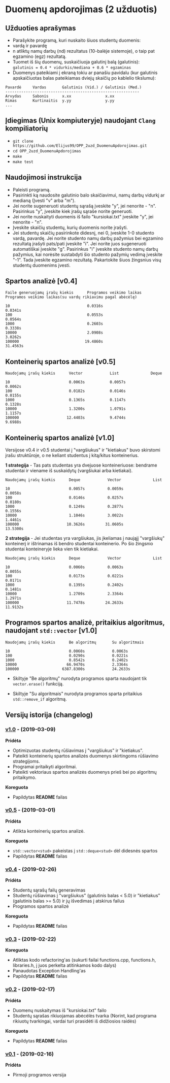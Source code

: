 # Duomenų apdorojimas (2 užduotis)

## Užduoties aprašymas
- Parašykite programą, kuri nuskaito šiuos studentų duomenis:
- vardą ir pavardę
- n atliktų namų darbų (nd) rezultatus (10-balėje sistemoje), o taip pat egzamino (egz) rezultatą.
- Tuomet iš šių duomenų, suskaičiuoja galutinį balą (galutinis):  
`galutinis = 0.4 * vidurkis/mediana + 0.6 * egzaminas`
 - Duomenys pateikiami į ekraną tokiu ar panašiu pavidalu (kur galutinis apskaičiuotas balas pateikiamas dviejų skaičių po kablelio tikslumu):
``` 
Pavardė     Vardas       Galutinis (Vid.) / Galutinis (Med.)
-----------------------------------------------------------
Arvydas     Sabonis      x.xx               x.xx
Rimas       Kurtinaitis  y.yy               y.yy
...
```

## Įdiegimas (Unix kompiuteryje) naudojant `Clang` kompiliatorių 

- `git clone https://github.com/Elijus99/OPP_2uzd_DuomenuApdorojimas.git`
- `cd OPP_2uzd_DuomenuApdorojimas`
- `make`
- `make test`

## Naudojimosi instrukcija

- Paleisti programą.
- Pasirinkti ką naudosite galutinio balo skaičiavimui, namų darbų vidurkį ar medianą (Įvesti "v" arba "m").
- Jei norite sugeneruoti studentų sąrašą įveskite "y", jei nenorite - "n". Pasirinkus "y", įveskite kiek įrašų sąraše norite generuoti.
- Jei norite nuskaityti duomenis iš failo "kursiokai.txt" įveskite "y", jei nenorite - "n".
- Įveskite skaičių studentų, kurių duomenis norite įrašyti.
- Jei studentų skaičių pasirinkote didesnį, nei 0, įveskite 1-0 studento vardą, pavardę. Jei norite studento namų darbų pažymius bei egzamino rezultatą įrašyti pats/pati įveskite "i". Jei norite juos sugeneruoti automatiškai įveskite "g". Pasirinkus "i" įveskite studento namų darbų pažymius, kai norėsite sustabdyti šio studento pažymių vedimą įveskite "-1". Tada įveskite egzamino rezultatą. Pakartokite šiuos žingsnius visų studentų duomenims įvesti.

## Spartos analizė [v0.4]

```
Faile generuojamų įrašų kiekis      Programos veikimo laikas       Programos veikimo laikas(su vardų rikiavimu pagal abėcėlę)

10                                  0.0316s                        0.0341s
100                                 0.0553s                        0.0564s
1000                                0.2603s                        0.3338s
10000                               2.0908s                        3.0262s
100000                             19.4860s                       31.4563s
```

## Konteinerių spartos analizė [v0.5]

```
Naudojamų įrašų kiekis      Vector            List              Deque

10                          0.0063s           0.0057s           0.0062s
100                         0.0182s           0.0146s           0.0155s
1000                        0.1365s           0.1147s           0.1328s
10000                       1.3200s           1.0791s           1.1157s
100000                     12.4403s           9.4744s           9.6988s
```

## Konteinerių spartos analizė [v1.0]

Versijose v0.4 ir v0.5 studentai į "vargšiukus" ir "kietiakus" buvo skirstomi įrašu struktūroje, o ne keliant studentus į kitą/kitus konteinerius. 

**1 strategija** - Tas pats studentas yra dvejuose konteineriuose: bendrame studentai ir viename iš suskaidytų (vargšiukai arba kietiakai).

```
Naudojamų įrašų kiekis      Deque            Vector              List

10                          0.0057s          0.0059s             0.0058s
100                         0.0146s          0.0257s             0.0180s
1000                        0.1249s          0.2877s             0.1556s
10000                       1.1046s          3.0022s             1.4461s
100000                     10.3626s         31.0605s            13.5300s
```

**2 strategija** - Jei studentas yra vargšiukas, jis įkeliamas į naująjį "vargšiukų" konteinerį ir ištrinamas iš bendro studentai konteinerio. Po šio žingsnio studentai konteineryje lieka vien tik kietiakai.

```
Naudojamų įrašų kiekis      Deque            Vector              List

10                          0.0060s          0.0063s             0.0055s
100                         0.0173s          0.0221s             0.0171s
1000                        0.1395s          0.2402s             0.1481s
10000                       1.2709s          2.3364s             1.2971s
100000                     11.7478s         24.2633s            11.9132s
```

## Programos spartos analizė, pritaikius algoritmus, naudojant `std::vector` [v1.0]

```
Naudojamų įrašų kiekis      Be algoritmų       Su algoritmais

10                          0.0060s            0.0063s
100                         0.0290s            0.0221s
1000                        0.8542s            0.2402s
10000                      66.9470s            2.3364s
100000                   6387.8300s            24.2633s
```
- Skiltyje "Be algoritmų" nurodyta programos sparta naudojant tik `vector.erase()` funkciją.

- Skiltyje "Su algoritmais" nurodyta programos sparta pritaikius `std::remove_if` algoritmą.

## Versijų istorija (changelog)

### [v1.0](https://github.com/Elijus99/OPP_2uzd_DuomenuApdorojimas/releases/tag/v1.0) - (2019-03-09)

**Pridėta**

- Optimizuotas studentų rūšiavimas į "vargšiukus" ir "kietiakus".
- Pateikti konteinerių spartos analizės duomenys skirtingoms rūšiavimo strategijoms.
- Programai pritaikyti algoritmai.
- Pateikti vektoriaus spartos analizės duomenys prieš bei po algoritmų pritaikymo.

**Koreguota**

- Papildytas **README** failas

### [v0.5](https://github.com/Elijus99/OPP_2uzd_DuomenuApdorojimas/releases/tag/v0.5) - (2019-03-01)

**Pridėta**

- Atlikta konteinerių spartos analizė.

**Koreguota**

- `std::vector<stud>` pakeistas į `std::deque<stud>` dėl didesnės spartos
- Papildytas **README** failas

### [v0.4](https://github.com/Elijus99/OPP_2uzd_DuomenuApdorojimas/releases/tag/v0.4) - (2019-02-26)

**Pridėta**

- Studentų sąrašų failų generavimas
- Studentų rūšiavimas į "vargšiukus" (galutinis balas < 5.0) ir "kietiakus" (galutinis balas >= 5.0) ir jų išvedimas į atskirus failus
- Programos spartos analizė

**Koreguota**

- Papildytas **README** failas

### [v0.3](https://github.com/Elijus99/OPP_2uzd_DuomenuApdorojimas/releases/tag/v0.3) - (2019-02-22)

**Koreguota**

- Atliktas kodo refactoring'as (sukurti failai functions.cpp, functions.h, libraries.h, į juos perkelta atitinkamos kodo dalys)
- Panaudotas Exception Handling'as
- Papildytas **README** failas

### [v0.2](https://github.com/Elijus99/OPP_2uzd_DuomenuApdorojimas/releases/tag/v0.2) - (2019-02-17)

**Pridėta**

- Duomenų nuskaitymas iš "kursiokai.txt" failo
- Studentų sąrašas rikiuojamas abėcėlės tvarka (Norint, kad programa rikiuotų tvarkingai, vardai turi prasidėti iš didžiosios raidės)

**Koreguota**

- Papildytas **README** failas

### [v0.1](https://github.com/Elijus99/OPP_2uzd_DuomenuApdorojimas/releases/tag/v0.1) - (2019-02-16)

**Pridėta**

- Pirmoji programos versija
